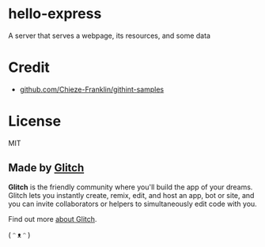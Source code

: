 # hello-express

A server that serves a webpage, its resources, and some data

# Credit

- [github.com/Chieze-Franklin/githint-samples](https://github.com/Chieze-Franklin/githint-samples)

# License

MIT

## Made by [Glitch](https://glitch.com/)

**Glitch** is the friendly community where you'll build the app of your dreams. Glitch lets you instantly create, remix, edit, and host an app, bot or site, and you can invite collaborators or helpers to simultaneously edit code with you.

Find out more [about Glitch](https://glitch.com/about).

( ᵔ ᴥ ᵔ )
